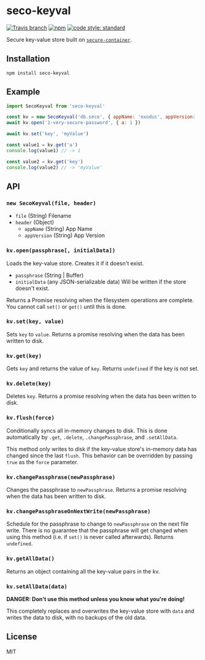# seco-keyval

[![Travis branch](https://img.shields.io/travis/ExodusMovement/seco-keyval/master.svg)](https://travis-ci.org/ExodusMovement/seco-keyval)
[![npm](https://img.shields.io/npm/v/seco-keyval.svg)](https://www.npmjs.com/package/seco-keyval)
[![code style: standard](https://img.shields.io/badge/code_style-standard-brightgreen.svg)](https://standardjs.com)

Secure key-value store built on [`secure-container`](https://github.com/ExodusMovement/secure-container).

## Installation

    npm install seco-keyval

## Example

```js
import SecoKeyval from 'seco-keyval'

const kv = new SecoKeyval('db.seco', { appName: 'exodus', appVersion: '1.0.0' })
await kv.open('1-very-secure-password', { a: 1 })

await kv.set('key', 'myValue')

const value1 = kv.get('a')
console.log(value1) // -> 1

const value2 = kv.get('key')
console.log(value2) // -> 'myValue'
```

## API

### `new SecoKeyval(file, header)`

- `file` (String) Filename
- `header` (Object)
  - `appName` (String) App Name
  - `appVersion` (String) App Version

### `kv.open(passphrase[, initialData])`

Loads the key-value store. Creates it if it doesn't exist.

- `passphrase` (String | Buffer)
- `initialData` (any JSON-serializable data) Will be written if the store doesn't exist.

Returns a Promise resolving when the filesystem operations are complete. You cannot call `set()` or `get()` until this is done.

### `kv.set(key, value)`

Sets `key` to `value`. Returns a promise resolving when the data has been written to disk.

### `kv.get(key)`

Gets `key` and returns the value of `key`. Returns `undefined` if the key is not set.

### `kv.delete(key)`

Deletes `key`. Returns a promise resolving when the data has been written to disk.

### `kv.flush(force)`

Conditionally syncs all in-memory changes to disk. This is done automatically by `.get`, `.delete`, `.changePassphrase`, and `.setAllData`.

This method only writes to disk if the key-value store's in-memory data has changed since the last `flush`. This behavior can be overridden by passing `true` as the `force` parameter.

### `kv.changePassphrase(newPassphrase)`

Changes the passphrase to `newPassphrase`. Returns a promise resolving when the data has been written to disk.

### `kv.changePassphraseOnNextWrite(newPassphrase)`

Schedule for the passphrase to change to `newPassphrase` on the next file write. There is no guarantee that the passphrase will get changed when using this method (i.e. if `set()` is never called afterwards). Returns `undefined`.

### `kv.getAllData()`

Returns an object containing all the key-value pairs in the kv.

### `kv.setAllData(data)`

**DANGER: Don't use this method unless you know what you're doing!**

This completely replaces and overwrites the key-value store with `data` and writes the data to disk, with no backups of the old data.

## License

MIT
